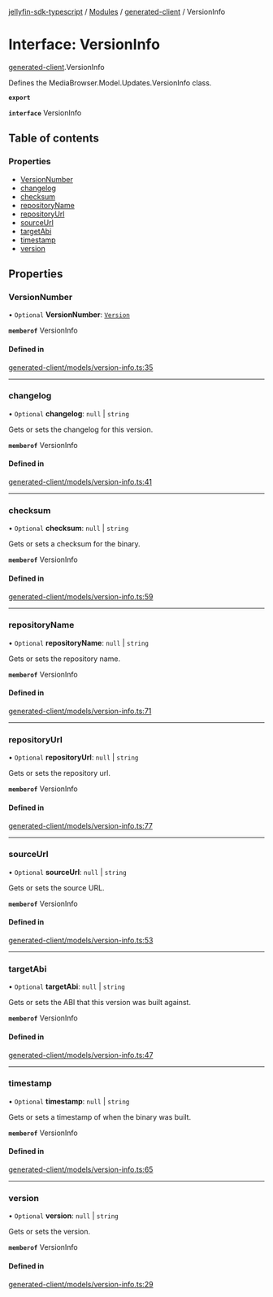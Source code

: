 [jellyfin-sdk-typescript](../README.md) / [Modules](../modules.md) / [generated-client](../modules/generated_client.md) / VersionInfo

# Interface: VersionInfo

[generated-client](../modules/generated_client.md).VersionInfo

Defines the MediaBrowser.Model.Updates.VersionInfo class.

**`export`**

**`interface`** VersionInfo

## Table of contents

### Properties

- [VersionNumber](generated_client.VersionInfo.md#versionnumber)
- [changelog](generated_client.VersionInfo.md#changelog)
- [checksum](generated_client.VersionInfo.md#checksum)
- [repositoryName](generated_client.VersionInfo.md#repositoryname)
- [repositoryUrl](generated_client.VersionInfo.md#repositoryurl)
- [sourceUrl](generated_client.VersionInfo.md#sourceurl)
- [targetAbi](generated_client.VersionInfo.md#targetabi)
- [timestamp](generated_client.VersionInfo.md#timestamp)
- [version](generated_client.VersionInfo.md#version)

## Properties

### VersionNumber

• `Optional` **VersionNumber**: [`Version`](generated_client.Version.md)

**`memberof`** VersionInfo

#### Defined in

[generated-client/models/version-info.ts:35](https://github.com/thornbill/jellyfin-sdk-typescript/blob/b0f5501/src/generated-client/models/version-info.ts#L35)

___

### changelog

• `Optional` **changelog**: ``null`` \| `string`

Gets or sets the changelog for this version.

**`memberof`** VersionInfo

#### Defined in

[generated-client/models/version-info.ts:41](https://github.com/thornbill/jellyfin-sdk-typescript/blob/b0f5501/src/generated-client/models/version-info.ts#L41)

___

### checksum

• `Optional` **checksum**: ``null`` \| `string`

Gets or sets a checksum for the binary.

**`memberof`** VersionInfo

#### Defined in

[generated-client/models/version-info.ts:59](https://github.com/thornbill/jellyfin-sdk-typescript/blob/b0f5501/src/generated-client/models/version-info.ts#L59)

___

### repositoryName

• `Optional` **repositoryName**: ``null`` \| `string`

Gets or sets the repository name.

**`memberof`** VersionInfo

#### Defined in

[generated-client/models/version-info.ts:71](https://github.com/thornbill/jellyfin-sdk-typescript/blob/b0f5501/src/generated-client/models/version-info.ts#L71)

___

### repositoryUrl

• `Optional` **repositoryUrl**: ``null`` \| `string`

Gets or sets the repository url.

**`memberof`** VersionInfo

#### Defined in

[generated-client/models/version-info.ts:77](https://github.com/thornbill/jellyfin-sdk-typescript/blob/b0f5501/src/generated-client/models/version-info.ts#L77)

___

### sourceUrl

• `Optional` **sourceUrl**: ``null`` \| `string`

Gets or sets the source URL.

**`memberof`** VersionInfo

#### Defined in

[generated-client/models/version-info.ts:53](https://github.com/thornbill/jellyfin-sdk-typescript/blob/b0f5501/src/generated-client/models/version-info.ts#L53)

___

### targetAbi

• `Optional` **targetAbi**: ``null`` \| `string`

Gets or sets the ABI that this version was built against.

**`memberof`** VersionInfo

#### Defined in

[generated-client/models/version-info.ts:47](https://github.com/thornbill/jellyfin-sdk-typescript/blob/b0f5501/src/generated-client/models/version-info.ts#L47)

___

### timestamp

• `Optional` **timestamp**: ``null`` \| `string`

Gets or sets a timestamp of when the binary was built.

**`memberof`** VersionInfo

#### Defined in

[generated-client/models/version-info.ts:65](https://github.com/thornbill/jellyfin-sdk-typescript/blob/b0f5501/src/generated-client/models/version-info.ts#L65)

___

### version

• `Optional` **version**: ``null`` \| `string`

Gets or sets the version.

**`memberof`** VersionInfo

#### Defined in

[generated-client/models/version-info.ts:29](https://github.com/thornbill/jellyfin-sdk-typescript/blob/b0f5501/src/generated-client/models/version-info.ts#L29)
